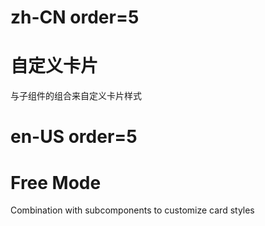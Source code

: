 # zh-CN order=5

# 自定义卡片

与子组件的组合来自定义卡片样式

# en-US order=5

# Free Mode

Combination with subcomponents to customize card styles
